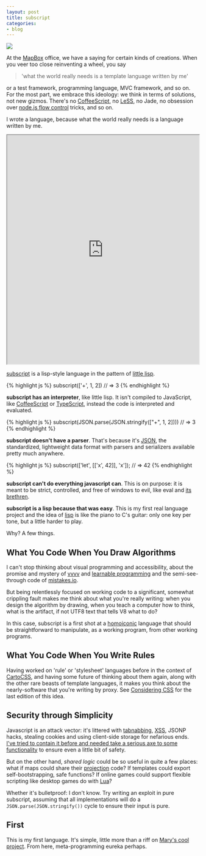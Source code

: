 ```yaml
---
layout: post
title: subscript
categories:
- blog
---
```


![](http://farm4.staticflickr.com/3813/9549897855_8017bdabf5_b.jpg)

At the [MapBox](http://www.mapbox.com/) office, we have a saying for certain
kinds of creations. When you veer too close reinventing a wheel, you say

> 'what the world really needs is a template language written by me'

or a test framework, programming language, MVC framework, and so on. For the most
part, we embrace this ideology: we think in terms of solutions,
not new gizmos. There's no [CoffeeScript](http://coffeescript.org/),
no [LeSS](http://lesscss.org/), no Jade, no obsession over [node.js flow control](http://callbackhell.com)
tricks, and so on.

I wrote a language, because what the world really needs is a language
written by me.

<iframe src='http://mistakes.io/#6271939' width='100%' height=600></iframe>

[subscript](https://github.com/tmcw/subscript) is a lisp-style language in
the pattern of [little lisp](https://github.com/maryrosecook/littlelisp).

{% highlight js %}
subscript(['+', 1, 2]) // => 3
{% endhighlight %}

**subscript has an interpreter**, like little lisp. It isn't compiled to JavaScript,
like [CoffeeScript](http://coffeescript.org/) or [TypeScript](http://www.typescriptlang.org/),
instead the code is interpreted and evaluated.

{% highlight js %}
subscript(JSON.parse(JSON.stringify(["+", 1, 2]))) // => 3
{% endhighlight %}

**subscript doesn't have a parser**. That's because it's [JSON](http://www.json.org/),
the standardized, lightweight data format with parsers and serializers available
pretty much anywhere.

{% highlight js %}
subscript(['let', [['x', 42]], 'x']); // => 42
{% endhighlight %}

**subscript can't do everything javascript can**. This is on purpose: it is
meant to be strict, controlled, and free of windows to evil, like eval and
[its brethren](https://developer.mozilla.org/en-US/docs/Web/JavaScript/Reference/Global_Objects/Function).

**subscript is a lisp because that was easy**. This is my first
real language project and the idea of [lisp](http://bit.ly/bcHbv) is like the piano to C's guitar:
only one key per tone, but a little harder to play.

Why? A few things.

## What You Code When You Draw Algorithms

I can't stop thinking about visual programming and accessibility, about the
promise and mystery of [vvvv](http://vvvv.org/) and [learnable programming](http://worrydream.com/LearnableProgramming/)
and the semi-see-through code of [mistakes.io](http://mistakes.io/#4679533).

But being relentlessly focused on working code to a significant, somewhat crippling fault
makes me think about what you're really writing: when you design the algorithm
by drawing, when you teach a computer how to think, what is the artifact, if
not UTF8 text that tells V8 what to do?

In this case, subscript is a first shot at a [homoiconic](http://en.wikipedia.org/wiki/Homoiconicity)
language that should be straightforward to manipulate, as a working program,
from other working programs.

## What You Code When You Write Rules

Having worked on 'rule' or 'stylesheet' languages before in the context of
[CartoCSS](http://www.mapbox.com/tilemill/docs/manual/carto/), and having
some future of thinking about them again, along with the other rare beasts
of template languages, it makes you think about the nearly-software that
you're writing by proxy. See [Considering CSS](http://macwright.org/2012/10/03/considering-css.html) for
the last edition of this idea.

## Security through Simplicity

Javascript is an attack vector: it's littered with [tabnabbing](http://en.wikipedia.org/wiki/Tabnabbing),
[XSS](http://en.wikipedia.org/wiki/Cross-site_scripting), JSONP hacks,
stealing cookies and using client-side storage for nefarious ends.
[I've tried to contain it before and needed take a serious axe to some functionality](http://macwright.org/2012/01/10/iframes.html)
to ensure even a little bit of safety.

But on the other hand, _shared logic_ could be so useful in quite a few places:
what if maps could share their [projection](http://en.wikipedia.org/wiki/Map_projection)
code? If templates could export self-bootstrapping, safe functions? If online
games could support flexible scripting like desktop games do with [Lua](http://www.wowwiki.com/Lua)?

Whether it's bulletproof: I don't know. Try writing an exploit in pure subscript, assuming
that all implementations will do a `JSON.parse(JSON.stringify())` cycle to ensure
their input is pure.

## First

This is my first language. It's simple, little more than a riff on [Mary's cool project](http://maryrosecook.com/post/little-lisp-interpreter).
From here, meta-programming eureka perhaps.
